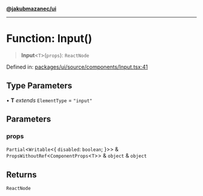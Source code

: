 [**@jakubmazanec/ui**](../README.md)

---

# Function: Input()

> **Input**\<`T`\>(`props`): `ReactNode`

Defined in:
[packages/ui/source/components/Input.tsx:41](https://github.com/jakubmazanec/tools/blob/90a5050fae768000bb00b2044438762c3c8c0f98/packages/ui/source/components/Input.tsx#L41)

## Type Parameters

• **T** _extends_ `ElementType` = `"input"`

## Parameters

### props

`Partial`\<`Writable`\<\{ `disabled`: `boolean`; \}\>\> &
`PropsWithoutRef`\<`ComponentProps`\<`T`\>\> & `object` & `object`

## Returns

`ReactNode`
